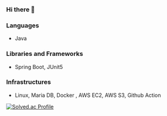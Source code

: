 ### Hi there 👋

### Languages
- Java
### Libraries and Frameworks
- Spring Boot, JUnit5
### Infrastructures
- Linux, Maria DB, Docker , AWS EC2, AWS S3, Github Action

[![Solved.ac Profile](http://mazassumnida.wtf/api/v2/generate_badge?boj=jmk7117)](https://solved.ac/jmk7117/)
